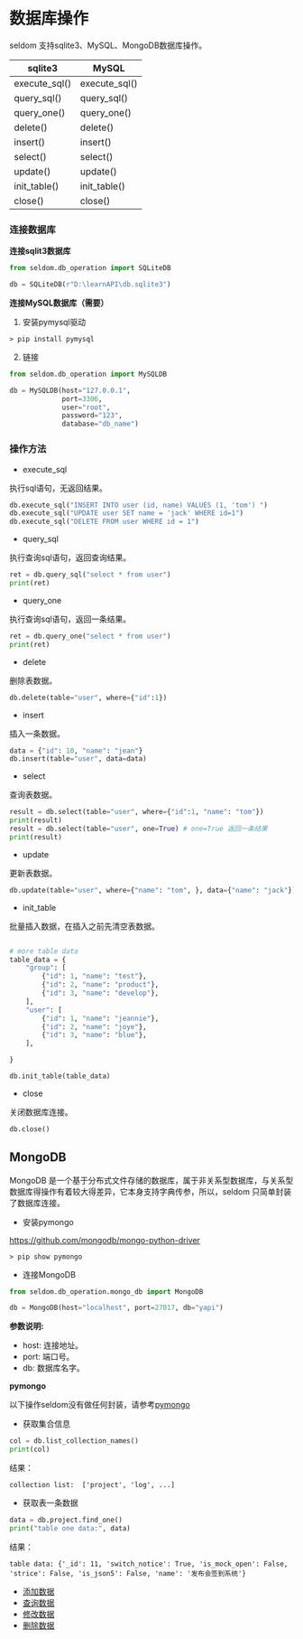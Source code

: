 # 数据库操作

seldom 支持sqlite3、MySQL、MongoDB数据库操作。

| sqlite3       | MySQL         |
|---------------|---------------|
| execute_sql() | execute_sql() |
| query_sql()   | query_sql()   |
| query_one()   | query_one()   |
| delete()      | delete()      |
| insert()      | insert()      |
| select()      | select()      |
| update()      | update()      |
| init_table()  | init_table()  |
| close()       | close()       |

### 连接数据库

__连接sqlit3数据库__

```py
from seldom.db_operation import SQLiteDB

db = SQLiteDB(r"D:\learnAPI\db.sqlite3")
```

__连接MySQL数据库（需要）__

1. 安装pymysql驱动

```shell
> pip install pymysql
```

2. 链接

```py
from seldom.db_operation import MySQLDB

db = MySQLDB(host="127.0.0.1", 
             port=3306, 
             user="root", 
             password="123", 
             database="db_name")
```

### 操作方法

* execute_sql

执行sql语句，无返回结果。

```python
db.execute_sql("INSERT INTO user (id, name) VALUES (1, 'tom') ")
db.execute_sql("UPDATE user SET name = 'jack' WHERE id=1")
db.execute_sql("DELETE FROM user WHERE id = 1")
```

* query_sql

执行查询sql语句，返回查询结果。

```python
ret = db.query_sql("select * from user")
print(ret)
```

* query_one

执行查询sql语句，返回一条结果。

```python
ret = db.query_one("select * from user")
print(ret)
```

* delete

删除表数据。

```py
db.delete(table="user", where={"id":1})
```

* insert

插入一条数据。

```py
data = {"id": 10, "name": "jean"}
db.insert(table="user", data=data)
```

* select

查询表数据。

```py
result = db.select(table="user", where={"id":1, "name": "tom"})
print(result)
result = db.select(table="user", one=True) # one=True 返回一条结果
print(result)
```

* update

更新表数据。

```py
db.update(table="user", where={"name": "tom", }, data={"name": "jack"})
```

* init_table

批量插入数据，在插入之前先清空表数据。

```py

# more table data
table_data = {
    "group": [
        {"id": 1, "name": "test"},
        {"id": 2, "name": "product"},
        {"id": 3, "name": "develop"},
    ],
    "user": [
        {"id": 1, "name": "jeannie"},
        {"id": 2, "name": "joye"},
        {"id": 3, "name": "blue"},
    ],

}

db.init_table(table_data)
```

* close

关闭数据库连接。

```py
db.close()
```


## MongoDB

MongoDB 是一个基于分布式文件存储的数据库，属于非关系型数据库，与关系型数据库得操作有着较大得差异，它本身支持字典传参，所以，seldom 只简单封装了数据库连接。

* 安装pymongo

https://github.com/mongodb/mongo-python-driver

```shell
> pip show pymongo
```

* 连接MongoDB

```python
from seldom.db_operation.mongo_db import MongoDB

db = MongoDB(host="localhost", port=27017, db="yapi")
```

__参数说明:__

* host: 连接地址。
* port: 端口号。
* db: 数据库名字。

__pymongo__

以下操作seldom没有做任何封装，请参考[pymongo](https://github.com/mongodb/mongo-python-driver)

* 获取集合信息

```python
col = db.list_collection_names()
print(col)
```

结果：

```shell
collection list:  ['project', 'log', ...]
```

* 获取表一条数据

```python
data = db.project.find_one()
print("table one data:", data)
```

结果：

```shell
table data: {'_id': 11, 'switch_notice': True, 'is_mock_open': False, 'strice': False, 'is_json5': False, 'name': '发布会签到系统'}
```

* [添加数据](https://www.runoob.com/python3/python-mongodb-insert-document.html)
* [查询数据](https://www.runoob.com/python3/python-mongodb-query-document.html)
* [修改数据](https://www.runoob.com/python3/python-mongodb-update-document.html)
* [删除数据](https://www.runoob.com/python3/python-mongodb-delete-document.html)


